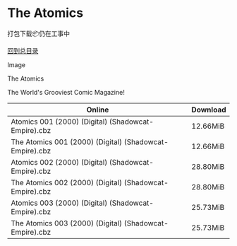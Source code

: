 # The Atomics

打包下载📦仍在工事中

[回到总目录](/Catalogs.md)

Image

The Atomics

The World's Grooviest Comic Magazine!





Online | Download
--- | ---
Atomics 001 (2000) (Digital) (Shadowcat-Empire).cbz | 12.66MiB
The Atomics 001 (2000) (Digital) (Shadowcat-Empire).cbz | 12.66MiB
Atomics 002 (2000) (Digital) (Shadowcat-Empire).cbz | 28.80MiB
The Atomics 002 (2000) (Digital) (Shadowcat-Empire).cbz | 28.80MiB
Atomics 003 (2000) (Digital) (Shadowcat-Empire).cbz | 25.73MiB
The Atomics 003 (2000) (Digital) (Shadowcat-Empire).cbz | 25.73MiB